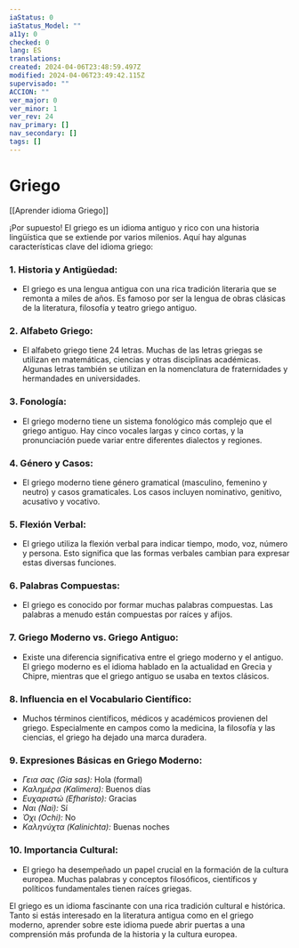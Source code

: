 ```yaml
---
iaStatus: 0
iaStatus_Model: ""
a11y: 0
checked: 0
lang: ES
translations: 
created: 2024-04-06T23:48:59.497Z
modified: 2024-04-06T23:49:42.115Z
supervisado: ""
ACCION: ""
ver_major: 0
ver_minor: 1
ver_rev: 24
nav_primary: []
nav_secondary: []
tags: []
---
```

# Griego

[[Aprender idioma Griego]]

¡Por supuesto! El griego es un idioma antiguo y rico con una historia lingüística que se extiende por varios milenios. Aquí hay algunas características clave del idioma griego:

### 1. **Historia y Antigüedad:**
   - El griego es una lengua antigua con una rica tradición literaria que se remonta a miles de años. Es famoso por ser la lengua de obras clásicas de la literatura, filosofía y teatro griego antiguo.

### 2. **Alfabeto Griego:**
   - El alfabeto griego tiene 24 letras. Muchas de las letras griegas se utilizan en matemáticas, ciencias y otras disciplinas académicas. Algunas letras también se utilizan en la nomenclatura de fraternidades y hermandades en universidades.

### 3. **Fonología:**
   - El griego moderno tiene un sistema fonológico más complejo que el griego antiguo. Hay cinco vocales largas y cinco cortas, y la pronunciación puede variar entre diferentes dialectos y regiones.

### 4. **Género y Casos:**
   - El griego moderno tiene género gramatical (masculino, femenino y neutro) y casos gramaticales. Los casos incluyen nominativo, genitivo, acusativo y vocativo.

### 5. **Flexión Verbal:**
   - El griego utiliza la flexión verbal para indicar tiempo, modo, voz, número y persona. Esto significa que las formas verbales cambian para expresar estas diversas funciones.

### 6. **Palabras Compuestas:**
   - El griego es conocido por formar muchas palabras compuestas. Las palabras a menudo están compuestas por raíces y afijos.

### 7. **Griego Moderno vs. Griego Antiguo:**
   - Existe una diferencia significativa entre el griego moderno y el antiguo. El griego moderno es el idioma hablado en la actualidad en Grecia y Chipre, mientras que el griego antiguo se usaba en textos clásicos.

### 8. **Influencia en el Vocabulario Científico:**
   - Muchos términos científicos, médicos y académicos provienen del griego. Especialmente en campos como la medicina, la filosofía y las ciencias, el griego ha dejado una marca duradera.

### 9. **Expresiones Básicas en Griego Moderno:**
   - *Γεια σας (Gia sas):* Hola (formal)
   - *Καλημέρα (Kalimera):* Buenos días
   - *Ευχαριστώ (Efharisto):* Gracias
   - *Ναι (Nai):* Sí
   - *Όχι (Ochi):* No
   - *Καληνύχτα (Kalinichta):* Buenas noches

### 10. **Importancia Cultural:**
   - El griego ha desempeñado un papel crucial en la formación de la cultura europea. Muchas palabras y conceptos filosóficos, científicos y políticos fundamentales tienen raíces griegas.

El griego es un idioma fascinante con una rica tradición cultural e histórica. Tanto si estás interesado en la literatura antigua como en el griego moderno, aprender sobre este idioma puede abrir puertas a una comprensión más profunda de la historia y la cultura europea.